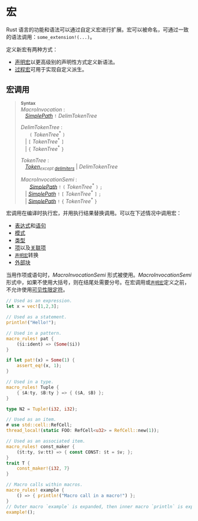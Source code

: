 # 宏

Rust 语言的功能和语法可以通过自定义宏进行扩展。宏可以被命名，可通过一致的语法调用：`some_extension!(...)`。

定义新宏有两种方式：

* [声明宏][Macros by Example]以更高级别的声明性方式定义新语法。
* [过程宏][Procedural Macros]可用于实现自定义派生。

## 宏调用

> **<sup>Syntax</sup>**\
> _MacroInvocation_ :\
> &nbsp;&nbsp; [_SimplePath_] `!` _DelimTokenTree_
>
> _DelimTokenTree_ :\
> &nbsp;&nbsp; &nbsp;&nbsp;  `(` _TokenTree_<sup>\*</sup> `)`\
> &nbsp;&nbsp; | `[` _TokenTree_<sup>\*</sup> `]`\
> &nbsp;&nbsp; | `{` _TokenTree_<sup>\*</sup> `}`
>
> _TokenTree_ :\
> &nbsp;&nbsp; [_Token_]<sub>_except [delimiters]_</sub> | _DelimTokenTree_
>
> _MacroInvocationSemi_ :\
> &nbsp;&nbsp; &nbsp;&nbsp; [_SimplePath_] `!` `(` _TokenTree_<sup>\*</sup> `)` `;`\
> &nbsp;&nbsp; | [_SimplePath_] `!` `[` _TokenTree_<sup>\*</sup> `]` `;`\
> &nbsp;&nbsp; | [_SimplePath_] `!` `{` _TokenTree_<sup>\*</sup> `}`

宏调用在编译时执行宏，并用执行结果替换调用。可以在下述情况中调用宏：

* [表达式][Expressions]和[语句][statements]
* [模式][Patterns]
* [类型][Types]
* [项][Items]以及[关联项][associated items]
* [`声明宏`][`macro_rules`]转换
* [外部块][External blocks]

当用作项或语句时，_MacroInvocationSemi_ 形式被使用。_MacroInvocationSemi_ 形式中，如果不使用大括号，则在结尾处需要分号。在宏调用或[`声明宏`][`macro_rules`]定义之前，不允许使用[可见性限定符][Visibility qualifiers]。

```rust
// Used as an expression.
let x = vec![1,2,3];

// Used as a statement.
println!("Hello!");

// Used in a pattern.
macro_rules! pat {
    ($i:ident) => (Some($i))
}

if let pat!(x) = Some(1) {
    assert_eq!(x, 1);
}

// Used in a type.
macro_rules! Tuple {
    { $A:ty, $B:ty } => { ($A, $B) };
}

type N2 = Tuple!(i32, i32);

// Used as an item.
# use std::cell::RefCell;
thread_local!(static FOO: RefCell<u32> = RefCell::new(1));

// Used as an associated item.
macro_rules! const_maker {
    ($t:ty, $v:tt) => { const CONST: $t = $v; };
}
trait T {
    const_maker!{i32, 7}
}

// Macro calls within macros.
macro_rules! example {
    () => { println!("Macro call in a macro!") };
}
// Outer macro `example` is expanded, then inner macro `println` is expanded.
example!();
```

[Macros by Example]: macros-by-example.md
[Procedural Macros]: procedural-macros.md
[_SimplePath_]: paths.md#simple-paths
[_Token_]: tokens.md
[associated items]: items/associated-items.md
[delimiters]: tokens.md#delimiters
[expressions]: expressions.md
[items]: items.md
[`macro_rules`]: macros-by-example.md
[patterns]: patterns.md
[statements]: statements.md
[types]: types.md
[visibility qualifiers]: visibility-and-privacy.md
[External blocks]: items/external-blocks.md
